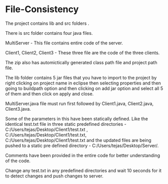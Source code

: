 # File-Consistency

The project contains lib and src folders .

There is src folder  contains four java files.

MultiServer - This file contains entire code of the server.

Client1, Client2, Client3  - These three file are the code of the three clients.

The zip also has automictically generated class path file and project path file.

The lib folder contains 5 jar files that you have to import to the project by right clicking on project name in eclipse then selecting properties and then going to buildpath option and then clicking on add jar option and select all 5 of them and then click on apply and close. 

MultiServer.java file must run first followed by Client1.java, Client2.java, Client3.java. 

Some of the parameters in this have been statically defined. Like the identical  test.txt file in three  static predefined directories - C:/Users/tejas/Desktop/Client1/test.txt , C:/Users/tejas/Desktop/Client1/test.txt, C:/Users/tejas/Desktop/Client1/test.txt  and the updated files are being pushed to a static pre defined directory - C:/Users/tejas/Desktop/Server/.

Comments have been provided in the entire code for better understanding of the code. 

Change any test.txt in any predefined directories and wait 10 seconds for it to detect changes and push changes to server.

